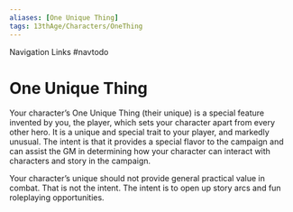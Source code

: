 ```yaml
---
aliases: [One Unique Thing]
tags: 13thAge/Characters/OneThing
---
```


Navigation Links
#navtodo 

# One Unique Thing

Your character’s One Unique Thing (their unique) is a special feature invented by you, the player, which sets your character apart from every other hero. It is a unique and special trait to your player, and markedly unusual. The intent is that it provides a special flavor to the campaign and can assist the GM in determining how your character can interact with characters and story in the campaign.

Your character’s unique should not provide general practical value in combat. That is not the intent. The intent is to open up story arcs and fun roleplaying opportunities.